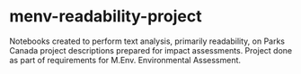# menv-readability-project
Notebooks created to perform text analysis, primarily readability, on Parks Canada project descriptions prepared for impact assessments. Project done as part of requirements for M.Env. Environmental Assessment.

